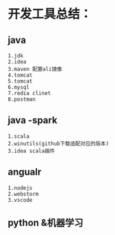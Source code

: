 # 开发工具总结：

## java
    1.jdk
    2.idea
    3.maven 配置ali镜像
    4.tomcat
    5.tomcat
    6.mysql
    7.redia clinet
    8.postman
    
## java -spark
    1.scala
    2.winutils(github下载适配对应的版本)
    3.idea scala插件
    
## angualr
    1.nodejs
    2.webstorm
    3.vscode



## python &机器学习



## 